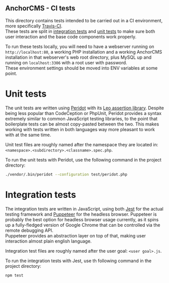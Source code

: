 AnchorCMS - CI tests
--------------------

This directory contains tests intended to be carried out in a CI environment, more specifically [Travis-CI](https://travis-ci.org).  
These tests are split in [integration tests](./integration) and [unit tests](./unit) to make sure both user interaction and the base
code components work properly.

To run these tests locally, you will need to have a webserver running on `http://localhost:80`, a working PHP installation and a 
working AnchorCMS installation in that webserver's web root directory, plus MySQL up and running on `localhost:3306` with a root user
with password.  
These environment settings should be moved into ENV variables at some point.



Unit tests
==========

The unit tests are written using [Peridot](http://peridot-php.github.io/) with its 
[Leo assertion library](http://peridot-php.github.io/leo/). Despite being less popular than CodeCeption or PhpUnit, Peridot provides
a syntax extremely similar to common JavaScript testing libraries, to the point that boilerplate tests can be almost copy-pasted
between the two. This makes working with tests written in both languages way more pleasant to work with at the same time.

Unit test files are roughly named after the namespace they are located in: `<namespace>.<subdirectory>.<classname>.spec.php`.

To run the unit tests with Peridot, use the following command in the project directory:

```bash
./vendor/.bin/peridot --configuration test/peridot.php
```


Integration tests
=================

The integration tests are written in JavaScript, using both [Jest](https://facebook.github.io/jest/) for the actual testing framework
and [Puppeteer](https://github.com/GoogleChrome/puppeteer) for the headless browser. Puppeteer is probably the best option for headless
browser usage currently, as it spins up a fully-fledged version of Google Chrome that can be controlled via the remote debugging API.  
Puppeteer provides an abstraction layer on top of that, making user interaction almost plain english language.

Integration test files are roughly named after the user goal: `<user goal>.js`.

To run the integration tests with Jest, use th following command in the project directory:

```bash
npm test
```
